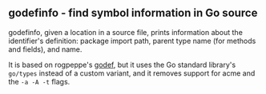 ## godefinfo - find symbol information in Go source

godefinfo, given a location in a source file, prints information about
the identifier's definition: package import path, parent type name
(for methods and fields), and name.

It is based on rogpeppe's [godef](https://github.com/rogpeppe/godef),
but it uses the Go standard library's `go/types` instead of a custom
variant, and it removes support for acme and the `-a -A -t` flags.
